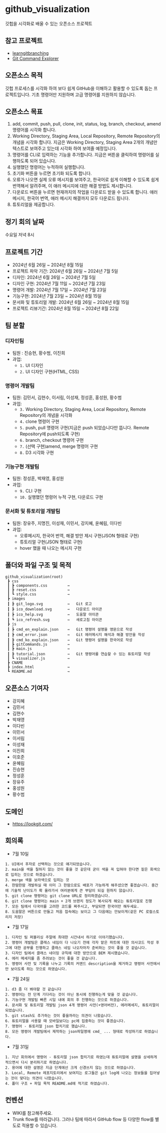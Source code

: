 # github_visualization

깃헙을 시각화로 배울 수 있는 오픈소스 프로젝트

## 참고 프로젝트

- [learngitbranching](https://learngitbranching.js.org/?locale=ko)
- [Git Command Explorer](https://git.gaozih.com/)

## 오픈소스 목적

깃헙 프로세스를 시각화 하여 보다 쉽게 GitHub을 이해하고 활용할 수 있도록 돕는 프로젝트입니다. 기초 명령어만 지원하며 고급 명령어를 지원하지 않습니다.

## 오픈소스 목표

1. add, commit, push, pull, clone, init, status, log, branch, checkout, amend 명령어를 시각화 합니다.
2. Working Directory, Staging Area, Local Repository, Remote Repository의 개념을 시각화 합니다. 지금은 Working Directory, Staging Area 2개의 개념만 텍스트로 보여주고 있는데 시각화 하여 보여줄 예정입니다.
3. 명령어를 CLI로 입력하는 기능을 추가합니다. 지금은 버튼을 클릭하여 명령어를 실행하도록 되어 있습니다.
4. 실행했던 명령어는 누적하여 실행합니다.
5. 초기화 버튼을 누르면 초기화 되도록 합니다.
6. 오류가 나오면 실제 오류 메시지를 보여주고, 한국어로 쉽게 이해할 수 있도록 쉽게 번역해서 알려주며, 이 애러 메시지에 대한 해결 방법도 제시합니다.
7. 다운로드 버튼을 누르면 현재까지의 작업을 다운로드 받을 수 있도록 합니다. 애러메시지, 한국어 번역, 애러 메시지 해결까지 모두 다운로드 됩니다.
8. 튜토리얼을 제공합니다.

## 정기 회의 날짜

수요일 저녁 8시

## 프로젝트 기간

- 2024년 6월 26일 ~ 2024년 8월 15일
- 프로젝트 파악 기간: 2024년 6월 26일 ~ 2024년 7월 5일
- 디자인: 2024년 6월 26일 ~ 2024년 7월 5일
- 디자인 구현: 2024년 7월 11일 ~ 2024년 7월 23일
- 명령어 개발: 2024년 7월 17일 ~ 2024년 7월 23일
- 기능구현: 2024년 7월 23일 ~ 2024년 8월 15일
- 문서화 및 튜토리얼 개발: 2024년 6월 26일 ~ 2024년 8월 15일
- 프로젝트 리뷰기간: 2024년 8월 15일 ~ 2024년 8월 22일

## 팀 분할

### 디자인팀

- 팀원 : 진승현, 황수범, 이진희
- 과업:
  - `1.` UI 디자인
  - `2.` UI 디자인 구현(HTML, CSS)

### 명령어 개발팀

- 팀원: 김민서, 김현수, 이서림, 이성재, 정성훈, 홍성원, 황수범
- 과업:
  - `3.` Working Directory, Staging Area, Local Repository, Remote Repository의 개념을 시각화
  - `4.` clone 명령어 구현
  - `5.` push, pull 명령어 구현(지금은 push 되었습니다만 뜹니다. Remote Repository에 push되도록 구현)
  - `6.` branch, checkout 명령어 구현
  - `7.` (선택 구현)amend, merge 명령어 구현
  - `8.` D3 시각화 구현

### 기능구현 개발팀

- 팀원: 정성훈, 박재영, 홍성원
- 과업:
  - `9.` CLI 구현
  - `10.` 실행했던 명령어 누적 구현, 다운로드 구현

### 문서화 및 튜토리얼 개발팀

- 팀원: 장유주, 지명진, 이성재, 이민서, 강지혜, 윤혜림, 이다빈
- 과업:
  - 오류메시지, 한국어 번역, 해결 방안 제시 구현(JSON 형태로 구현)
  - 튜토리얼 구현(JSON 형태로 구현)
  - hover 했을 때 나오는 메시지 구현

## 폴더와 파일 구조 및 목적

```
github_visualization(root)
 ┣ css
 ┃ ┣ components.css         →
 ┃ ┣ reset.css              →
 ┃ ┗ style.css              →
 ┣ images
 ┃ ┣ git_logo.svg           →   Git 로고
 ┃ ┣ ico_download.svg       →   다운로드 아이콘
 ┃ ┣ ico_help.svg           →   도움말 아이콘
 ┃ ┗ ico_refresh.svg        →   새로고침 아이콘
 ┣ js
 ┃ ┣ cmd_en_explain.json    →   Git 명령어 설명을 영문으로 작성
 ┃ ┣ cmd_error.json         →   Git 에러메시지 해석과 해결 방안을 작성
 ┃ ┣ cmd_ko_explain.json    →   Git 명령어 설명을 한국어로 작성
 ┃ ┣ gitCommands.js         →
 ┃ ┣ main.js                →
 ┃ ┣ tutorial.json          →   Git 명령어를 연습할 수 있는 튜토리얼 작성
 ┃ ┗ visualizer.js          →
 ┣ CNAME
 ┣ index.html               →
 ┗ README.md                →
```

## 오픈소스 기여자

- 강지혜
- 김민서
- 김현수
- 박재영
- 이다빈
- 이민서
- 이서림
- 이성재
- 이진희
- 이호준
- 윤혜림
- 진승현
- 정성훈
- 장유주
- 홍성원
- 황수범

## 도메인

- https://lookgit.com/

## 회의록

- 7월 10일

```
1. UI에서 후자로 선택하는 것으로 얘기되었습니다.
2. main을 색을 칠하지 않는 것이 좋을 것 같은데 굳이 색을 꼭 입혀야 한다면 짙은 회색으로 입히는 것으로 하겠습니다.
3. merge 색을 보라색으로 입히는 것
4. 한땀한땀 개발하실 때 이미 그 한땀으로도 배포가 가능하게 해주셨으면 좋겠습니다. 중간에 기술적 난이도가 확 올라가서 여러분에게 큰 부담이 되길 원하지 않습니다.
5. git clone 명령어는 git clone URL로 정리하겠습니다.
6. git clone 명령어는 main + 2개 브랜치 정도가 복사되게 해오는 튜토리얼로 진행
7. 모든 팀에서 다국어를 고려한 코드를 짜주시고, 부담되면 한국어만 해두세요.
8. 도움말은 버튼으로 만들고 처음 접속에는 보이고 그 다음에는 안보이게(같은 PC 로컬스토리지 저장)
```

- 7월 17일

```
1. 디자인 팀 퍼블리싱 주말에 최대한 시간내서 하기로 이야기했습니다.
2. 명령어 개발팀은 클래스 네임이 다 나오기 전에 각자 맡은 파트에 대한 의사코드 작성 후 그에 대한 공부를 진행하고 클래스 네임 나오자마자 준비하는 것이 좋을 것 같습니다.
3. 디자인 팀에서 클래스 네이밍 규칙에 대한 방안으로 BEM 제시했습니다.
4. 에러 메세지를 좀 추려보는 것이 좋을 것 같습니다.
5. 명령어 사전 및 기록을 나누고 기록의 커맨드 description을 제거하고 명령어 사전에서만 보이도록 하는 것으로 하였습니다.
```

- 7월 24일

```
1. d3 좀 더 봐야할 것 같습니다
2. 명령어는 전 단계 기다리는 것이 아닌 동시에 진행하는게 맞을 것 같습니다.
3. 기능구현 개발팀 빠른 시일 내에 회의 후 진행하는 것으로 하겠습니다.
4. 문서화 및 튜토리얼 개발팀 json 4개 명령어 사전(+영어버전), 에러메세지, 튜토리얼이 되었습니다.
5. git stash도 추가하는 것이 좋을까라는 의견이 나왔습니다.
6. 튜토리얼을 사용할 때 모바일보다는 pc에 집중하는 것이 좋겠습니다.
7. 명령어 - 튜토리얼 json 합치기로 했습니다.
8. 모든 명령어 개발팀에서 제작하는 json파일명에 cmd_ ... 형태로 작성하기로 하였습니다.
```

- 7월 31일

```
1. 지난 회의에서 명령어 - 튜토리얼 json 합치기로 하였는데 튜토리얼에 설명을 상세하게 적으면서 다시 분리하기로 하였습니다.
2. 용어에 대한 설명은 지금 단계에선 크게 신경쓰지 않는 것으로 하였습니다.
3. Local, Remote 레포지토리에서 보여지는 로그들은 git log에 나오는 정보들을 집어넣는 것이 맞다는 의견이 나왔습니다.
4. 폴더 구조 + 파일 목적 README.md에 적기로 하였습니다.
```

## 컨벤션

- WIKI를 참고해주세요.
- Trunk flow를 따라갑니다. 그러나 팀에 따라서 GitHub flow 등 다양한 flow를 별도로 적용할 수 있습니다.
